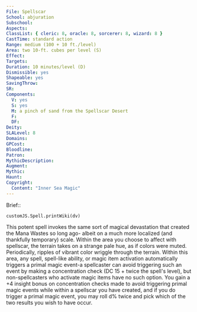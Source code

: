 ```yaml
---
File: Spellscar
School: abjuration
Subschool: 
Aspects: 
ClassList: { cleric: 8, oracle: 8, sorcerer: 8, wizard: 8 }
CastTime: standard action
Range: medium (100 + 10 ft./level)
Area: two 10-ft. cubes per level (S)
Effect: 
Targets: 
Duration: 10 minutes/level (D)
Dismissible: yes
Shapeable: yes
SavingThrow: 
SR: 
Components:
  V: yes
  S: yes
  M: a pinch of sand from the Spellscar Desert
  F: 
  DF: 
Deity: 
SLALevel: 8
Domains: 
GPCost: 
Bloodline: 
Patron: 
MythicDescription: 
Augment: 
Mythic: 
Haunt: 
Copyright:
  Content: "Inner Sea Magic"
---
```

Brief:: 

```dataviewjs
customJS.Spell.printWiki(dv)
```

This potent spell invokes the same sort of magical devastation that created the Mana Wastes so long ago- albeit on a much more localized (and thankfully temporary) scale. Within the area you choose to affect with spellscar, the terrain takes on a strange pale hue, as if colors were muted. Periodically, ripples of vibrant color wriggle through the terrain. Within this area, any spell, spell-like ability, or magic item activation automatically triggers a primal magic event-a spellcaster can avoid triggering such an event by making a concentration check (DC 15 + twice the spell's level), but non-spellcasters who activate magic items have no such option.  You gain a +4 insight bonus on concentration checks made to avoid triggering primal magic events while within a spellscar you have created, and if you do trigger a primal magic event, you may roll d% twice and pick which of the two results you wish to have occur.
